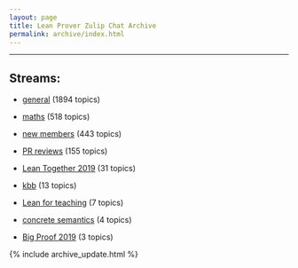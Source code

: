 ```yaml
---
layout: page
title: Lean Prover Zulip Chat Archive
permalink: archive/index.html
---
```


---

## Streams:

* [general](113488general/index.html) (1894 topics)

* [maths](116395maths/index.html) (518 topics)

* [new members](113489newmembers/index.html) (443 topics)

* [PR reviews](144837PRreviews/index.html) (155 topics)

* [Lean Together 2019](179818LeanTogether2019/index.html) (31 topics)

* [kbb](141825kbb/index.html) (13 topics)

* [Lean for teaching](187764Leanforteaching/index.html) (7 topics)

* [concrete semantics](187724concretesemantics/index.html) (4 topics)

* [Big Proof 2019](198800BigProof2019/index.html) (3 topics)


{% include archive_update.html %}